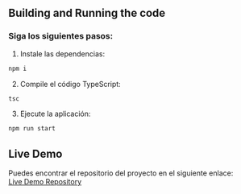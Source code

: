 ## Building and Running the code
### Siga los siguientes pasos:

1. Instale las dependencias:
  ```bash
  npm i
  ```

2. Compile el código TypeScript:
  ```bash
  tsc
  ```

3. Ejecute la aplicación:
  ```bash
  npm run start
  ```

## Live Demo

Puedes encontrar el repositorio del proyecto en el siguiente enlace:  
[Live Demo Repository](https://github.com/ULL-ESIT-PAI-2024-2025/2024-2025-pai-p11-pokergame-Kchinea.git)